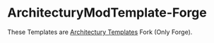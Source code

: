 # ArchitecturyModTemplate-Forge

These Templates are [Architectury Templates](https://github.com/architectury/architectury-templates) Fork (Only Forge).
